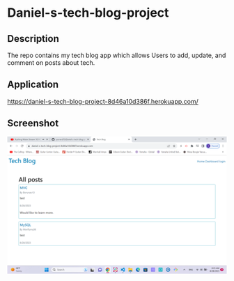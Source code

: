 # Daniel-s-tech-blog-project

## Description

The repo contains my tech blog app which allows Users to add, update, and comment on posts about tech.

## Application

https://daniel-s-tech-blog-project-8d46a10d386f.herokuapp.com/

## Screenshot

![website-screenshot](./public/assets/Screenshot%20(239).png)





